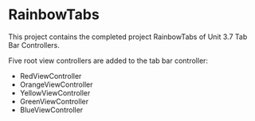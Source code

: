 # RainbowTabs

This project contains the completed project RainbowTabs of Unit 3.7 Tab Bar Controllers.

Five root view controllers are added to the tab bar controller:
* RedViewController
* OrangeViewController
* YellowViewController
* GreenViewController
* BlueViewController